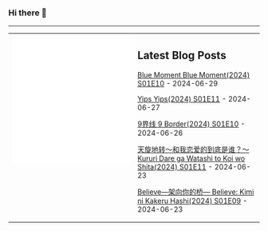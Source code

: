 ### Hi there 👋

<!--
**etng/etng** is a ✨ _special_ ✨ repository because its `README.md` (this file) appears on your GitHub profile.

Here are some ideas to get you started:

- 🔭 I’m currently working on ...
- 🌱 I’m currently learning ...
- 👯 I’m looking to collaborate on ...
- 🤔 I’m looking for help with ...
- 💬 Ask me about ...
- 📫 How to reach me: ...
- 😄 Pronouns: ...
- ⚡ Fun fact: ...
-->


---

<table>
<tr>
<td valign="top" width="50%">
<img src="metrics.svg" alt="Metric" />
</td>
<td valign="top" width="50%">

## Latest Blog Posts
<!-- blog start -->
[Blue Moment Blue Moment(2024) S01E10](http://www.fanxinzhui.com/rr/2568#S01E10) - 2024-06-29

[Yips Yips(2024) S01E11](http://www.fanxinzhui.com/rr/2562#S01E11) - 2024-06-27

[9界线 9 Border(2024) S01E10](http://www.fanxinzhui.com/rr/2567#S01E10) - 2024-06-26

[天旋地转〜和我恋爱的到底是谁？〜 Kururi Dare ga Watashi to Koi wo Shita(2024) S01E11](http://www.fanxinzhui.com/rr/2559#S01E11) - 2024-06-23

[Believe―架向你的桥― Believe: Kimi ni Kakeru Hashi(2024) S01E09](http://www.fanxinzhui.com/rr/2569#S01E09) - 2024-06-23
<!-- blog end -->

</td></tr></table>

